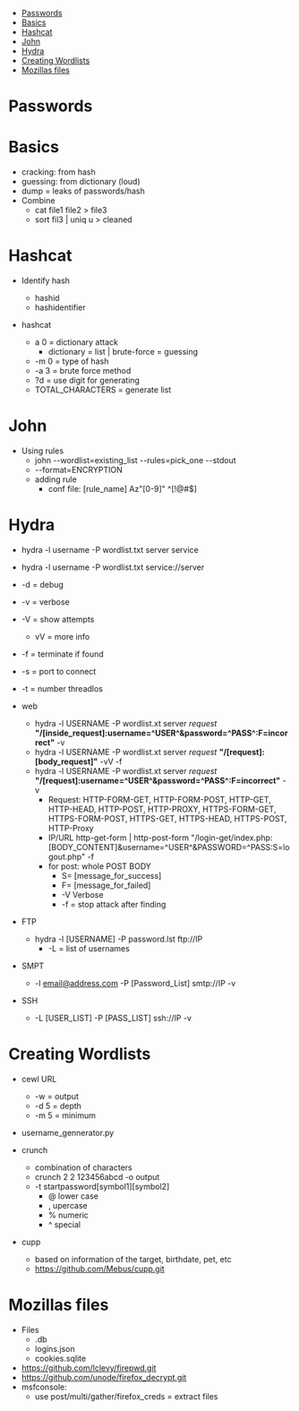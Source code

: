 - [Passwords](#passwords)
- [Basics](#basics)
- [Hashcat](#hashcat)
- [John](#john)
- [Hydra](#hydra)
- [Creating Wordlists](#creating-wordlists)
- [Mozillas files](#mozillas-files)

# Passwords

# Basics
- cracking: from hash
- guessing: from dictionary (loud)
- dump = leaks of passwords/hash
- Combine
  - cat file1 file2 > file3
  - sort fil3 | uniq u > cleaned

# Hashcat
- Identify hash
  - hashid
  - hashidentifier

- hashcat
  - a 0 = dictionary attack
    - dictionary = list | brute-force = guessing
  - -m 0 = type of hash
  - -a 3 = brute force method
  - ?d = use digit for generating
  - TOTAL_CHARACTERS = generate list
  
# John
- Using rules
  - john --wordlist=existing_list --rules=pick_one --stdout
  - --format=ENCRYPTION
  - adding rule
    - conf file: [rule_name] Az"[0-9]" ^[!@#$]

# Hydra
- hydra -l username -P wordlist.txt server service
- hydra -l username -P wordlist.txt service://server
- -d = debug
- -v = verbose
- -V = show attempts
  - vV = more info
- -f = terminate if found
- -s = port to connect
- -t = number threadlos

- web
  - hydra -l USERNAME -P wordlist.xt server *request* **"/[inside_request]:username=^USER^&password=^PASS^:F=incorrect"** -v
  - hydra -l USERNAME -P wordlist.xt server *request* **"/[request]:[body_request]"** -vV -f
  - hydra -l USERNAME -P wordlist.xt server *request* **"/[request]:username=^USER^&password=^PASS^:F=incorrect"** -v
    - Request: HTTP-FORM-GET, HTTP-FORM-POST, HTTP-GET, HTTP-HEAD, HTTP-POST, HTTP-PROXY, HTTPS-FORM-GET, HTTPS-FORM-POST, HTTPS-GET, HTTPS-HEAD, HTTPS-POST, HTTP-Proxy
    - IP/URL http-get-form | http-post-form "/login-get/index.php:[BODY_CONTENT]&username=^USER^&PASSWORD=^PASS:S=logout.php" -f
    - for post: whole POST BODY
      - S= [message_for_success]
      - F= [message_for_failed]
      - -V Verbose
      - -f = stop attack after finding

- FTP
  - hydra -l [USERNAME] -P password.lst ftp://IP
    - -L = list of usernames

- SMPT
  - -l email@address.com -P [Password_List] smtp://IP -v

- SSH
  - -L [USER_LIST] -P [PASS_LIST] ssh://IP -v

# Creating Wordlists
- cewl URL
  - -w = output
  - -d 5 = depth
  - -m 5 = minimum
  
- username_gennerator.py

- crunch
  - combination of characters
  - crunch 2 2 123456abcd -o output
  - -t startpassword[symbol1][symbol2]
    - @ lower case
    - , upercase
    - % numeric
    - ^ special

- cupp
  - based on information of the target, birthdate, pet, etc
  - https://github.com/Mebus/cupp.git

# Mozillas files
- Files
  - .db
  - logins.json
  - cookies.sqlite
- https://github.com/lclevy/firepwd.git
- https://github.com/unode/firefox_decrypt.git
- msfconsole:
  -  use post/multi/gather/firefox_creds = extract files